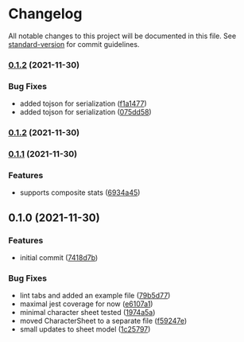 # Changelog

All notable changes to this project will be documented in this file. See [standard-version](https://github.com/conventional-changelog/standard-version) for commit guidelines.

### [0.1.2](https://github.com/villetakanen/charna/compare/v0.1.1...v0.1.2) (2021-11-30)


### Bug Fixes

* added tojson for serialization ([f1a1477](https://github.com/villetakanen/charna/commit/f1a14779688535afda4ff46625b95f1a032c09bb))
* added tojson for serialization ([075dd58](https://github.com/villetakanen/charna/commit/075dd581d15786f9dba51d84675e21b600e6bb6e))

### [0.1.2](https://github.com/villetakanen/charna/compare/v0.1.1...v0.1.2) (2021-11-30)

### [0.1.1](https://github.com/villetakanen/charna/compare/v0.1.0...v0.1.1) (2021-11-30)


### Features

* supports composite stats ([6934a45](https://github.com/villetakanen/charna/commit/6934a45c4ffc40716d391f228f48fa9f8b4dd5ab))

## 0.1.0 (2021-11-30)


### Features

* initial commit ([7418d7b](https://github.com/villetakanen/charna/commit/7418d7ba0549b4e197ed8280ec0ff1d1322f1a61))


### Bug Fixes

* lint tabs and added an example file ([79b5d77](https://github.com/villetakanen/charna/commit/79b5d779fdef1e1ba10e27103113c55b2fa198c6))
* maximal jest coverage for now ([e6107a1](https://github.com/villetakanen/charna/commit/e6107a1a7100b1eab8259f052136941124dd4c61))
* minimal character sheet tested ([1974a5a](https://github.com/villetakanen/charna/commit/1974a5a4194f25ba1879a19e5712023cde0a8def))
* moved CharacterSheet to a separate file ([f59247e](https://github.com/villetakanen/charna/commit/f59247e1a0f6729be8546e7f4f08f1d2b4eb4896))
* small updates to sheet model ([1c25797](https://github.com/villetakanen/charna/commit/1c25797d915e15ebb8560ee4e798235dbec2eadb))
